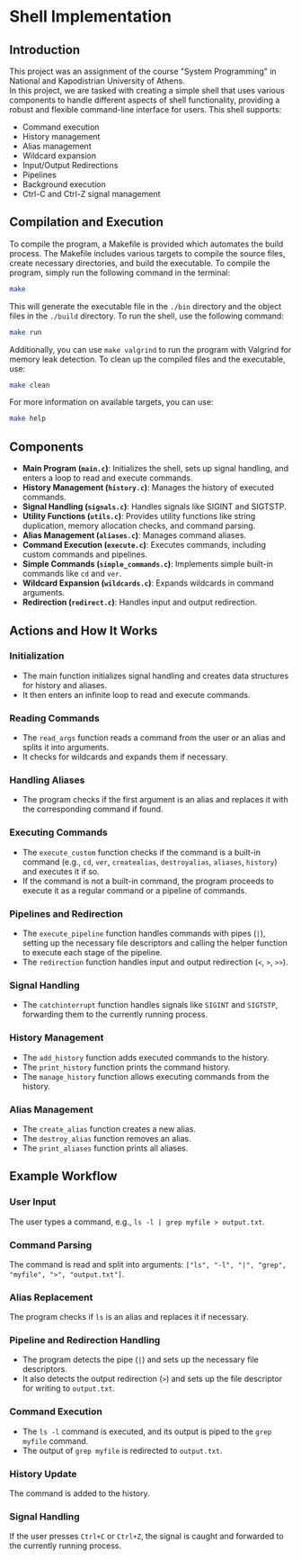 # Shell Implementation

## Introduction

This project was an assignment of the course "System Programming" in National and Kapodistrian University of Athens. <br>
In this project, we are tasked with creating a simple shell that uses various components to handle different aspects of shell functionality, providing a robust and flexible command-line interface for users. This shell supports:
- Command execution
- History management
- Alias management
- Wildcard expansion
- Input/Output Redirections
- Pipelines
- Background execution
- Ctrl-C and Ctrl-Z signal management



## Compilation and Execution

To compile the program, a Makefile is provided which automates the build process. The Makefile includes various targets to compile the source files, create necessary directories, and build the executable. To compile the program, simply run the following command in the terminal:

```sh
make
```

This will generate the executable file in the `./bin` directory and the object files in the `./build` directory. To run the shell, use the following command:

```sh
make run
```

Additionally, you can use `make valgrind` to run the program with Valgrind for memory leak detection. To clean up the compiled files and the executable, use:

```sh
make clean
```

For more information on available targets, you can use:

```sh
make help
```

## Components

- **Main Program (`main.c`)**: Initializes the shell, sets up signal handling, and enters a loop to read and execute commands.
- **History Management (`history.c`)**: Manages the history of executed commands.
- **Signal Handling (`signals.c`)**: Handles signals like SIGINT and SIGTSTP.
- **Utility Functions (`utils.c`)**: Provides utility functions like string duplication, memory allocation checks, and command parsing.
- **Alias Management (`aliases.c`)**: Manages command aliases.
- **Command Execution (`execute.c`)**: Executes commands, including custom commands and pipelines.
- **Simple Commands (`simple_commands.c`)**: Implements simple built-in commands like `cd` and `ver`.
- **Wildcard Expansion (`wildcards.c`)**: Expands wildcards in command arguments.
- **Redirection (`redirect.c`)**: Handles input and output redirection.

## Actions and How It Works

### Initialization

- The main function initializes signal handling and creates data structures for history and aliases.
- It then enters an infinite loop to read and execute commands.

### Reading Commands

- The `read_args` function reads a command from the user or an alias and splits it into arguments.
- It checks for wildcards and expands them if necessary.

### Handling Aliases

- The program checks if the first argument is an alias and replaces it with the corresponding command if found.

### Executing Commands

- The `execute_custom` function checks if the command is a built-in command (e.g., `cd`, `ver`, `createalias`, `destroyalias`, `aliases`, `history`) and executes it if so.
- If the command is not a built-in command, the program proceeds to execute it as a regular command or a pipeline of commands.

### Pipelines and Redirection

- The `execute_pipeline` function handles commands with pipes (`|`), setting up the necessary file descriptors and calling the helper function to execute each stage of the pipeline.
- The `redirection` function handles input and output redirection (`<`, `>`, `>>`).

### Signal Handling

- The `catchinterrupt` function handles signals like `SIGINT` and `SIGTSTP`, forwarding them to the currently running process.

### History Management

- The `add_history` function adds executed commands to the history.
- The `print_history` function prints the command history.
- The `manage_history` function allows executing commands from the history.

### Alias Management

- The `create_alias` function creates a new alias.
- The `destroy_alias` function removes an alias.
- The `print_aliases` function prints all aliases.


## Example Workflow

### User Input

The user types a command, e.g., `ls -l | grep myfile > output.txt`.

### Command Parsing

The command is read and split into arguments: `["ls", "-l", "|", "grep", "myfile", ">", "output.txt"]`.

### Alias Replacement

The program checks if `ls` is an alias and replaces it if necessary.

### Pipeline and Redirection Handling

- The program detects the pipe (`|`) and sets up the necessary file descriptors.
- It also detects the output redirection (`>`) and sets up the file descriptor for writing to `output.txt`.

### Command Execution

- The `ls -l` command is executed, and its output is piped to the `grep myfile` command.
- The output of `grep myfile` is redirected to `output.txt`.

### History Update

The command is added to the history.

### Signal Handling

If the user presses `Ctrl+C` or `Ctrl+Z`, the signal is caught and forwarded to the currently running process.
